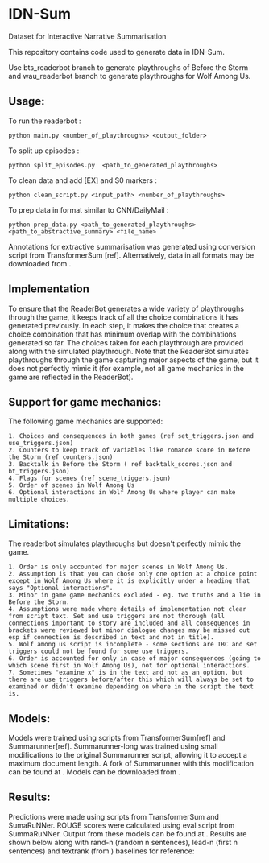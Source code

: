 # IDN-Sum
Dataset for Interactive Narrative Summarisation

This repository contains code used to generate data in IDN-Sum.  

Use bts_readerbot branch to generate playthroughs of Before the Storm and wau_readerbot branch to generate playthroughs for Wolf Among Us.

## Usage:  
To run the readerbot :  

    python main.py <number_of_playthroughs> <output_folder>  

To split up episodes :  

    python split_episodes.py  <path_to_generated_playthroughs>

To clean data and add [EX] and S0 markers :  

    python clean_script.py <input_path> <number_of_playthroughs>  

To prep data in format similar to CNN/DailyMail :  

    python prep_data.py <path_to_generated_playthroughs> <path_to_abstractive_summary> <file_name>

Annotations for extractive summarisation was generated using conversion script from TransformerSum [ref]. 
Alternatively, data in all formats may be downloaded from <link to Zenodo>.

## Implementation

To ensure that the ReaderBot generates a wide variety of playthroughs through the game, it keeps track of all the choice combinations it has generated previously. In each step, it makes the choice that creates a choice combination that has minimum overlap with the combinations generated so far. The choices taken for each playthrough are provided along with the simulated playthrough. Note that the ReaderBot simulates playthroughs through the game capturing major aspects of the game, but it does not perfectly mimic it (for example, not all game mechanics in the game are reflected in the ReaderBot).

## Support for game mechanics:  

The following game mechanics are supported: 
   
	1. Choices and consequences in both games (ref set_triggers.json and use_triggers.json)  
	2. Counters to keep track of variables like romance score in Before the Storm (ref counters.json)  
	3. Backtalk in Before the Storm ( ref backtalk_scores.json and bt_triggers.json)  
	4. Flags for scenes (ref scene_triggers.json)  
	5. Order of scenes in Wolf Among Us  
	6. Optional interactions in Wolf Among Us where player can make multiple choices.  
	
## Limitations:  

The readerbot simulates playthroughs but doesn't perfectly mimic the game. 

	1. Order is only accounted for major scenes in Wolf Among Us.  
	2. Assumption is that you can chose only one option at a choice point except in Wolf Among Us where it is explicitly under a heading that says "Optional interactions".  
	3. Minor in game game mechanics excluded - eg. two truths and a lie in Before the Storm.  
	4. Assumptions were made where details of implementation not clear from script text. Set and use triggers are not thorough (all connections important to story are included and all consequences in brackets were reviewed but minor dialogue changes may be missed out esp if connection is described in text and not in title).  
	5. Wolf among us script is incomplete - some sections are TBC and set triggers could not be found for some use triggers.  
	6. Order is accounted for only in case of major consequences (going to which scene first in Wolf Among Us), not for optional interactions.  
	7. Sometimes "examine x" is in the text and not as an option, but there are use triggers before/after this which will always be set to examined or didn't examine depending on where in the script the text is.  


## Models:
Models were trained using scripts from TransformerSum[ref] and Summarunner[ref]. Summarunner-long was trained using small modifications to the original Summarunner script, allowing it to accept a maximum document length. A fork of Summarunner with this modification can be found at <link to SRL github page>.
Models can be downloaded from <link to Zenodo>.

## Results:
Predictions were made using scripts from TransformerSum and SumaRuNNer. ROUGE scores were calculated using eval script from SummaRuNNer. Output from these models can be found at <link to Zenodo>. Results are shown below along with rand-n (random n sentences), lead-n (first n sentences) and textrank (from <textrank link>) baselines for reference:

